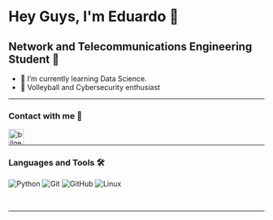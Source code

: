 
<!---
user8080c/user8080c is a ✨ special ✨ repository because its `README.md` (this file) appears on your GitHub profile.
You can click the Preview link to take a look at your changes.
--->
# Hey Guys, I'm Eduardo 👋 

## Network and Telecommunications Engineering Student 📡

- 🌱 I’m currently learning Data Science.
- 🏐 Volleyball and Cybersecurity enthusiast

---

### Contact with me 📝

[<img align="left" alt="bilgehangecici | LinkedIn" height="30px" src="https://www.flaticon.com/svg/static/icons/svg/725/725337.svg"/>][linkedin]

<br />

---

### Languages and Tools 🛠 

![Python](http://img.shields.io/badge/-Python-3776AB?style=flat-square&logo=python&logoColor=ffffff)
![Git](https://img.shields.io/badge/-Git-%23F05032?style=flat-square&logo=git&logoColor=%23ffffff)
![GitHub](https://img.shields.io/badge/-GitHub-181717?style=flat-square&logo=github)
![Linux](https://icon-icons.com/es/icono/c%C3%B3digo-linux-os/85584)

<br/>

---

[linkedin]: https://www.linkedin.com/in/eduardopino/
